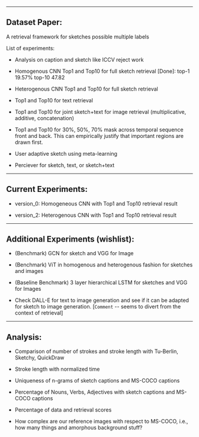 ------------------------
Dataset Paper:
------------------------

A retrieval framework for sketches possible multiple labels

List of experiments:

- Analysis on caption and sketch like ICCV reject work

- Homogenous CNN Top1 and Top10 for full sketch retrieval [Done]: top-1 19.57% top-10 47.82

- Heterogenous CNN Top1 and Top10 for full sketch retrieval

- Top1 and Top10 for text retrieval

- Top1 and Top10 for joint sketch+text for image retrieval (multiplicative, additive, concatenation)

- Top1 and Top10 for 30%, 50%, 70% mask across temporal sequence front and back. This can empirically justify that important regions are drawn first.

- User adaptive sketch using meta-learning

- Perciever for sketch, text, or sketch+text


------------------------
Current Experiments:
------------------------

- version_0: Homogeneous CNN with Top1 and Top10 retrieval result

- version_2: Heterogenous CNN with Top1 and Top10 retrieval result


------------------------------------
Additional Experiments (wishlist):
------------------------------------

- (Benchmark) GCN for sketch and VGG for Image

- (Benchmark) ViT in homogenous and heterogenous fashion for sketches and images

- (Baseline Benchmark) 3 layer hierarchical LSTM for sketches and VGG for Images

- Check DALL-E for text to image generation and see if it can be adapted for sketch to image generation. [`Comment` -- seems to divert from the context of retrieval]


------------------
Analysis:
------------------

- Comparison of number of strokes and stroke length with Tu-Berlin, Sketchy, QuickDraw

- Stroke length with normalized time

- Uniqueness of n-grams of sketch captions and MS-COCO captions

- Percentage of Nouns, Verbs, Adjectives with sketch captions and MS-COCO captions

- Percentage of data and retrieval scores

- How complex are our reference images with respect to MS-COCO, i.e., how many things and amorphous background stuff?
